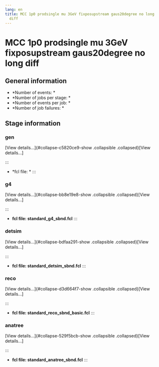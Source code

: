 ```yaml
---
lang: en
title: MCC 1p0 prodsingle mu 3GeV fixposupstream gaus20degree no long
  diff
---
```




MCC 1p0 prodsingle mu 3GeV fixposupstream gaus20degree no long diff
==========================================================================================================================================================



General information 
----------------------------------------------------------

-   \*Number of events: \*
-   \*Number of jobs per stage: \*
-   \*Number of events per job: \*
-   \*Number of job failures: \*



Stage information 
------------------------------------------------------



### gen 

[View details\...]{#collapse-c5820ce9-show .collapsible
.collapsed}[View details\...]

::: 
-   \*fcl file: \*
:::



### g4 

[View details\...]{#collapse-bb8e19e8-show .collapsible
.collapsed}[View details\...]

::: 
-   **fcl file: standard\_g4\_sbnd.fcl**
:::



### detsim 

[View details\...]{#collapse-bdfaa291-show .collapsible
.collapsed}[View details\...]

::: 
-   **fcl file: standard\_detsim\_sbnd.fcl**
:::



### reco 

[View details\...]{#collapse-d3d664f7-show .collapsible
.collapsed}[View details\...]

::: 
-   **fcl file: standard\_reco\_sbnd\_basic.fcl**
:::



### anatree 

[View details\...]{#collapse-529f5bcb-show .collapsible
.collapsed}[View details\...]

::: 
-   **fcl file: standard\_anatree\_sbnd.fcl**
:::
